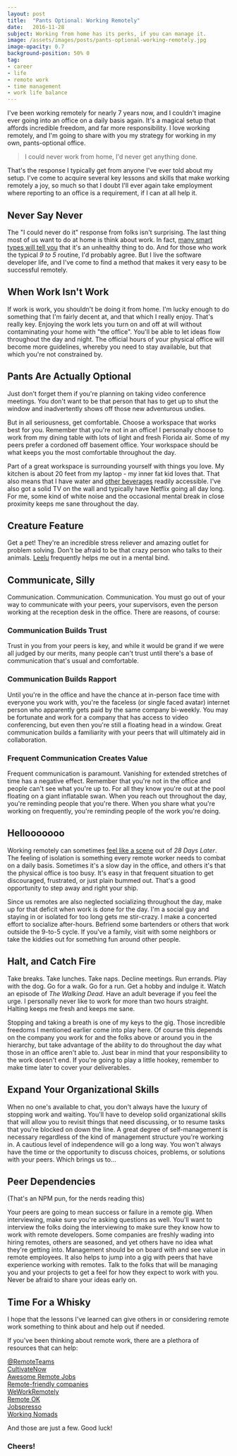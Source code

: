 ```yaml
---
layout: post
title:  "Pants Optional: Working Remotely"
date:   2016-11-28
subject: Working from home has its perks, if you can manage it.
image: /assets/images/posts/pants-optional-working-remotely.jpg
image-opacity: 0.7
background-position: 50% 0
tag:
- career
- life
- remote work
- time management
- work life balance
---
```


I've been working remotely for nearly 7 years now, and I couldn't imagine ever
 going into an office on a daily basis again. It's a magical setup that affords
 incredible freedom, and far more responsibility. I love working remotely, and
 I'm going to share with you my strategy for working in my own, pants-optional
 office.

<!-- more -->

> I could never work from home, I'd never get anything done.

That's the response I typically get from anyone I've ever told about my setup.
I've come to acquire several key lessons and skills that make working remotely a
joy, so much so that I doubt I'll ever again take employment where reporting to
an office is a requirement, if I can at all help it.

## Never Say Never

The "I could never do it" response from folks isn't surprising. The last thing
most of us want to do at home is think about work. In fact,
[many smart types will tell you](https://hbr.org/2016/07/dont-take-work-stress-home-with-you)
that it's an unhealthy thing to do. And for those who work the typical *9 to 5*
routine, I'd probably agree. But I live the software developer life, and I've
come to find a method that makes it very easy to be successful remotely.

## When Work Isn't Work

If work is work, you shouldn't be doing it from home. I'm lucky enough to do something
that I'm fairly decent at, and that which I really enjoy. That's really key.
Enjoying the work lets you turn on and off at will without contaminating your
home with "the office". You'll be able to let ideas flow throughout the day
and night. The official hours of your physical office will become more
guidelines, whereby you need to stay available, but that which you're not
constrained by.

## Pants Are Actually Optional

Just don't forget them if you're planning on taking video conference meetings.
You don't want to be that person that has to get up to shut the window and
inadvertently shows off those new adventurous undies.

But in all seriousness, get comfortable. Choose a workspace that works best for
you. Remember that you're not in an office! I personally choose to work from my
dining table with lots of light and fresh Florida air. Some of my peers prefer
a cordoned off basement office. Your workspace should be what keeps you the most
comfortable throughout the day.

Part of a great workspace is surrounding yourself with things you love. My
kitchen is about 20 feet from my laptop - my inner fat kid loves that. That also
means that I have water and [other beverages](https://www.youtube.com/watch?v=A14qyN0rVGA)
readily accessible. I've also got a solid TV on the wall and typically have
Netflix going all day long. For me, some kind of white noise and the occasional
mental break in close proximity keeps me sane throughout the day.

## Creature Feature

Get a pet! They're an incredible stress reliever and amazing outlet for problem
solving. Don't be afraid to be that crazy person who talks to their animals.
[Leelu](https://scontent-atl3-1.cdninstagram.com/t51.2885-15/e35/14723445_1810525985861202_6702972046583791616_n.jpg)
frequently helps me out in a mental bind.

## Communicate, Silly

Communication. Communication. Communication. You must go out of your way to
communicate with your peers, your supervisors, even the person working at the
reception desk in the office. There are reasons, of course:

### Communication Builds Trust

Trust in you from your peers is key, and while it would be grand if we were all
judged by our merits, many people can't trust until there's a base of
communication that's usual and comfortable.

### Communication Builds Rapport

Until you're in the office and have the chance at in-person face time with
everyone you work with, you're the faceless (or single faced avatar) internet
person who apparently gets paid by the same company bi-weekly. You may be fortunate
and work for a company that has access to video conferencing, but even then
you're still a floating head in a window. Great communication builds a
familiarity with your peers that will ultimately aid in collaboration.

### Frequent Communication Creates Value

Frequent communication is paramount. Vanishing for extended stretches of time
has a negative effect. Remember that you're not in the office and people can't
see what you're up to. For all they know you're out at the pool floating on a
giant inflatable swan. When you reach out throughout the day, you're reminding
people that you're there. When you share what you're working on frequently,
you're reminding people of the work you're doing.

## Hellooooooo

Working remotely can sometimes [feel like a scene](https://www.youtube.com/watch?v=eCdRFMp8Xwo)
out of *28 Days Later*. The feeling of isolation is something every remote worker
needs to combat on a daily basis. Sometimes it's a slow day in the office, and
others it's that the physical office is too busy. It's easy in that frequent
situation to get discouraged, frustrated, or just plain bummed out. That's a good
opportunity to step away and right your ship.

Since us remotes are also neglected socializing throughout the day, make up for
that deficit when work is done for the day. I'm a social guy and staying in or
isolated for too long gets me stir-crazy. I make a concerted effort to socialize
after-hours. Befriend some bartenders or others that work outside the 9-to-5
cycle. If you've a family, visit with some neighbors or take the kiddies out for
something fun around other people.

## Halt, and Catch Fire

Take breaks. Take lunches. Take naps. Decline meetings. Run errands. Play with
the dog. Go for a walk. Go for a run. Get a hobby and indulge it. Watch an
episode of *The Walking Dead*. Have an adult beverage if you feel the urge. I
personally never like to work for more than two hours straight. Halting keeps me
fresh and keeps me sane.

Stopping and taking a breath is one of my keys to the gig. Those incredible
freedoms I mentioned earlier come into play here. Of course this depends on the
company you work for and the folks above or around you in the hierarchy, but
take advantage of the ability to do throughout the day what those in an office
aren't able to. Just bear in mind that your responsibility to the work doesn't
end. If you're going to play a little hookey, remember to make time later to
cover your deliverables.

## Expand Your Organizational Skills

When no one's available to chat, you don't always have the luxury of stopping
work and waiting. You'll have to develop solid organizational skills that will
allow you to revisit things that need discussing, or to resume tasks that you're
blocked on down the line. A great degree of self-management is necessary
regardless of the kind of management structure you're working in. A cautious
level of independence will go a long way. You won't always have the time or the
opportunity to discuss choices, problems, or solutions with your peers. Which
brings us to...

## Peer Dependencies

(That's an NPM pun, for the nerds reading this)

Your peers are going to mean success or failure in a remote gig. When
interviewing, make sure you're asking questions as well. You'll want to interview
the folks doing the interviewing to make sure they know how to work with remote
developers. Some companies are freshly wading into hiring remotes, others are
seasoned, and yet others have no idea what they're getting into. Management
should be on board with and see value in remote employees. It also helps to jump
into a gig with peers that have experience working with remotes. Talk to the
folks that will be managing you and your projects to get a feel for how they
expect to work with you. Never be afraid to share your ideas early on.

## Time For a Whisky

I hope that the lessons I've learned can give others in or considering remote
work something to think about and help out if needed.

If you've been thinking about remote work, there are a plethora of resources
that can help:

[@RemoteTeams](https://twitter.com/RemoteTeams)  
[CultivateNow](https://cultivatenow.com/)  
[Awesome Remote Jobs](https://github.com/lukasz-madon/awesome-remote-job)  
[Remote-friendly companies](https://github.com/jessicard/remote-jobs)  
[WeWorkRemotely](https://weworkremotely.com/)  
[Remote OK](https://remoteok.io/)  
[Jobspresso](https://jobspresso.co/)  
[Working Nomads](http://www.workingnomads.co/jobs)  

And those are just a few. Good luck!

### Cheers!
